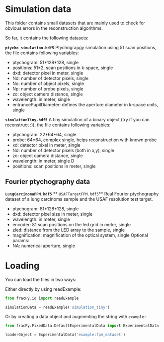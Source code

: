 # Simulation data

This folder contains small datasets that are mainly used to check for obvious errors in the reconstruction algorithms.

So far, it contains the following datasets:


**`ptycho_simulation.hdf5`**
Ptychograpgy simulation using 51 scan positions, the file contains following variables:  
*  ptychogram: 51\*128\*128, single  
*  positions: 51\*2, scan positions in k-space, single  
*  dxd: detector pixel in meter, single  
*  Nd: number of detector pixels, single  
*  No: number of object pixels, single  
*  Np: number of probe pixels, single  
*  zo: object camera distance, single  
*  wavelength: in meter, single
*  entrancePupilDiameter: defines the aperture diameter in k-space units, single


**`simulationTiny.hdf5`**
A tiny simulation of a binary object (try if you can reconstruct :)), the file contains following variables:  
*  ptychogram: 22\*64\*64, single  
*  probe: 64*64, complex single, helps reconstruction with known probe
*  xd: detector pixel in meter, single  
*  Nd: number of detector pixels (both in x,y), single  
*  zo: object camera distance, single  
*  wavelength: in meter, single  D
*  positions: scan positions in meter, single  
 



## Fourier ptychography data
**`LungCarcinomaFPM.hdf5`**
** `USAFTargetFPM.hdf5`**
Real Fourier ptychography dataset of a lung carcinoma sample and the USAF resolution test target.
*  ptychogram: 81\*128\*128, single  
*  dxd: detector pixel size in meter, single  
*  wavelength: in meter, single  
*  encoder: 81 scan positions on the led grid in meter, single  
*  zled: distance from the LED array to the sample, single
*  magnification: magnification of the optical system, single
Optional params:
*  NA: numerical aperture, single

# Loading

You can load the files in two ways: 

Either directly by using readExample:

```python
from fracPy.io import readExample

simulationData = readExample('simulation_tiny')
```

Or by creating a data object and augmenting the string with `example:`.

```python
from fracPy.FixedData.DefaultExperimentalData import ExperimentalData

loaderObject = ExperimentalData('example:fpm_dataset')
```
